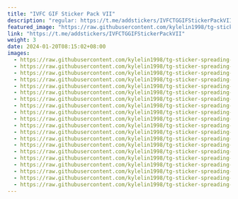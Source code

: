 ```yaml
---
title: "IVFC GIF Sticker Pack VII"
description: "regular: https://t.me/addstickers/IVFCTGGIFStickerPackVII"
featured_image: "https://raw.githubusercontent.com/kylelin1998/tg-sticker-spreading-worldwide-images/main/img/18e07719-91fd-47bf-b1b6-595eea791dd9.jpg"
link: "https://t.me/addstickers/IVFCTGGIFStickerPackVII"
weight: 3
date: 2024-01-20T08:15:02+08:00
images:
  - https://raw.githubusercontent.com/kylelin1998/tg-sticker-spreading-worldwide-images/main/img/18e07719-91fd-47bf-b1b6-595eea791dd9.jpg
  - https://raw.githubusercontent.com/kylelin1998/tg-sticker-spreading-worldwide-images/main/img/4fa84800-0917-4fd0-bf88-2234f4af7ab7.jpg
  - https://raw.githubusercontent.com/kylelin1998/tg-sticker-spreading-worldwide-images/main/img/1f256028-d8f8-410b-afb6-5beb3335f332.jpg
  - https://raw.githubusercontent.com/kylelin1998/tg-sticker-spreading-worldwide-images/main/img/25c5c2ec-3dd3-4b68-9fe0-064fbb602075.jpg
  - https://raw.githubusercontent.com/kylelin1998/tg-sticker-spreading-worldwide-images/main/img/8ed8a93b-0f7d-4f62-8c89-a4a28ed69f86.jpg
  - https://raw.githubusercontent.com/kylelin1998/tg-sticker-spreading-worldwide-images/main/img/d44a7896-fe66-48b9-b866-a790083c4a83.jpg
  - https://raw.githubusercontent.com/kylelin1998/tg-sticker-spreading-worldwide-images/main/img/8977d76e-b585-4617-86d7-951b1e51a164.jpg
  - https://raw.githubusercontent.com/kylelin1998/tg-sticker-spreading-worldwide-images/main/img/595872d2-fc8d-44af-9160-31cb73666bb6.jpg
  - https://raw.githubusercontent.com/kylelin1998/tg-sticker-spreading-worldwide-images/main/img/5bbd3ee9-1f12-43b6-914c-6275e8dd902b.jpg
  - https://raw.githubusercontent.com/kylelin1998/tg-sticker-spreading-worldwide-images/main/img/1cbed5ae-4573-43ce-8b32-b71c286a398e.jpg
  - https://raw.githubusercontent.com/kylelin1998/tg-sticker-spreading-worldwide-images/main/img/39d32b28-7e0a-4ae3-8021-ec1918e73d26.jpg
  - https://raw.githubusercontent.com/kylelin1998/tg-sticker-spreading-worldwide-images/main/img/8e385ecf-eb47-4c13-818f-6603fda86919.jpg
  - https://raw.githubusercontent.com/kylelin1998/tg-sticker-spreading-worldwide-images/main/img/8c8de672-9d80-4cd0-b2de-5c7968baac78.jpg
  - https://raw.githubusercontent.com/kylelin1998/tg-sticker-spreading-worldwide-images/main/img/bf4c29a0-2ccd-41d5-af0d-4ba0d60826d4.jpg
  - https://raw.githubusercontent.com/kylelin1998/tg-sticker-spreading-worldwide-images/main/img/d01163a2-5a15-421c-93ab-17d2df36ccb2.jpg
  - https://raw.githubusercontent.com/kylelin1998/tg-sticker-spreading-worldwide-images/main/img/e7c4673b-e262-4ca5-ab9f-dc33b1a22477.jpg
  - https://raw.githubusercontent.com/kylelin1998/tg-sticker-spreading-worldwide-images/main/img/0ca11429-5107-4458-a640-b818768e190d.jpg
  - https://raw.githubusercontent.com/kylelin1998/tg-sticker-spreading-worldwide-images/main/img/cf06cd7a-e015-4983-8937-40a06fbe9e9e.jpg
  - https://raw.githubusercontent.com/kylelin1998/tg-sticker-spreading-worldwide-images/main/img/ec773c3e-6c63-4f4a-a13b-8413e09f3d7c.jpg
  - https://raw.githubusercontent.com/kylelin1998/tg-sticker-spreading-worldwide-images/main/img/b7d1060c-0239-4ff9-a096-634636f42a4a.jpg
---
```

